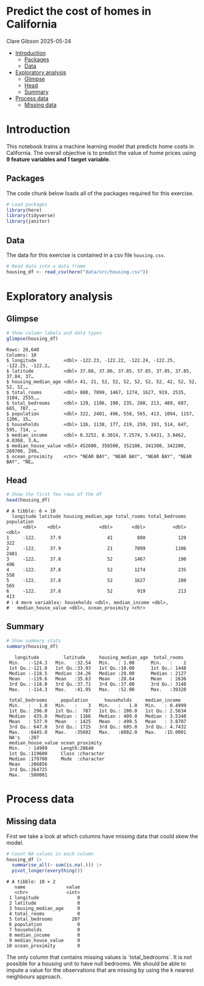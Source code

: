 # Predict the cost of homes in California
Clare Gibson
2025-05-24

- [Introduction](#introduction)
  - [Packages](#packages)
  - [Data](#data)
- [Exploratory analysis](#exploratory-analysis)
  - [Glimpse](#glimpse)
  - [Head](#head)
  - [Summary](#summary)
- [Process data](#process-data)
  - [Missing data](#missing-data)

# Introduction

This notebook trains a machine learning model that predicts home costs
in California. The overall objective is to predict the value of home
prices using **9 feature variables and 1 target variable**.

## Packages

The code chunk below loads all of the packages required for this
exercise.

``` r
# Load packages
library(here)
library(tidyverse)
library(janitor)
```

## Data

The data for this exercise is contained in a csv file `housing.csv`.

``` r
# Read data into a data frame
housing_df <- read_csv(here("data/src/housing.csv"))
```

# Exploratory analysis

## Glimpse

``` r
# Show column labels and data types
glimpse(housing_df)
```

    Rows: 20,640
    Columns: 10
    $ longitude          <dbl> -122.23, -122.22, -122.24, -122.25, -122.25, -122.2…
    $ latitude           <dbl> 37.88, 37.86, 37.85, 37.85, 37.85, 37.85, 37.84, 37…
    $ housing_median_age <dbl> 41, 21, 52, 52, 52, 52, 52, 52, 42, 52, 52, 52, 52,…
    $ total_rooms        <dbl> 880, 7099, 1467, 1274, 1627, 919, 2535, 3104, 2555,…
    $ total_bedrooms     <dbl> 129, 1106, 190, 235, 280, 213, 489, 687, 665, 707, …
    $ population         <dbl> 322, 2401, 496, 558, 565, 413, 1094, 1157, 1206, 15…
    $ households         <dbl> 126, 1138, 177, 219, 259, 193, 514, 647, 595, 714, …
    $ median_income      <dbl> 8.3252, 8.3014, 7.2574, 5.6431, 3.8462, 4.0368, 3.6…
    $ median_house_value <dbl> 452600, 358500, 352100, 341300, 342200, 269700, 299…
    $ ocean_proximity    <chr> "NEAR BAY", "NEAR BAY", "NEAR BAY", "NEAR BAY", "NE…

## Head

``` r
# Show the first few rows of the df
head(housing_df)
```

    # A tibble: 6 × 10
      longitude latitude housing_median_age total_rooms total_bedrooms population
          <dbl>    <dbl>              <dbl>       <dbl>          <dbl>      <dbl>
    1     -122.     37.9                 41         880            129        322
    2     -122.     37.9                 21        7099           1106       2401
    3     -122.     37.8                 52        1467            190        496
    4     -122.     37.8                 52        1274            235        558
    5     -122.     37.8                 52        1627            280        565
    6     -122.     37.8                 52         919            213        413
    # ℹ 4 more variables: households <dbl>, median_income <dbl>,
    #   median_house_value <dbl>, ocean_proximity <chr>

## Summary

``` r
# Show summary stats
summary(housing_df)
```

       longitude         latitude     housing_median_age  total_rooms   
     Min.   :-124.3   Min.   :32.54   Min.   : 1.00      Min.   :    2  
     1st Qu.:-121.8   1st Qu.:33.93   1st Qu.:18.00      1st Qu.: 1448  
     Median :-118.5   Median :34.26   Median :29.00      Median : 2127  
     Mean   :-119.6   Mean   :35.63   Mean   :28.64      Mean   : 2636  
     3rd Qu.:-118.0   3rd Qu.:37.71   3rd Qu.:37.00      3rd Qu.: 3148  
     Max.   :-114.3   Max.   :41.95   Max.   :52.00      Max.   :39320  
                                                                        
     total_bedrooms     population      households     median_income    
     Min.   :   1.0   Min.   :    3   Min.   :   1.0   Min.   : 0.4999  
     1st Qu.: 296.0   1st Qu.:  787   1st Qu.: 280.0   1st Qu.: 2.5634  
     Median : 435.0   Median : 1166   Median : 409.0   Median : 3.5348  
     Mean   : 537.9   Mean   : 1425   Mean   : 499.5   Mean   : 3.8707  
     3rd Qu.: 647.0   3rd Qu.: 1725   3rd Qu.: 605.0   3rd Qu.: 4.7432  
     Max.   :6445.0   Max.   :35682   Max.   :6082.0   Max.   :15.0001  
     NA's   :207                                                        
     median_house_value ocean_proximity   
     Min.   : 14999     Length:20640      
     1st Qu.:119600     Class :character  
     Median :179700     Mode  :character  
     Mean   :206856                       
     3rd Qu.:264725                       
     Max.   :500001                       
                                          

# Process data

## Missing data

First we take a look at which columns have missing data that could skew
the model.

``` r
# Count NA values in each column
housing_df |> 
  summarise_all(~ sum(is.na(.))) |> 
  pivot_longer(everything())
```

    # A tibble: 10 × 2
       name               value
       <chr>              <int>
     1 longitude              0
     2 latitude               0
     3 housing_median_age     0
     4 total_rooms            0
     5 total_bedrooms       207
     6 population             0
     7 households             0
     8 median_income          0
     9 median_house_value     0
    10 ocean_proximity        0

The only column that contains missing values is \`total_bedrooms\`. It
is not possible for a housing unit to have null bedrooms. We should be
able to impute a value for the observations that are missing by using
the k nearest neighbours approach.
